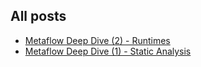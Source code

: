 ## All posts

* [Metaflow Deep Dive (2) - Runtimes](posts/metaflow-deep-dive-2.md)
* [Metaflow Deep Dive (1) - Static Analysis](posts/metaflow-deep-dive-1.md)
